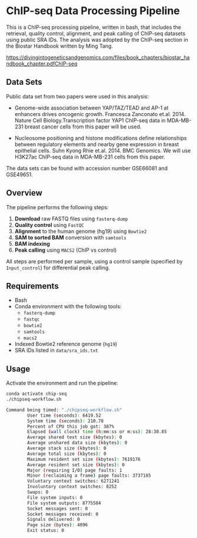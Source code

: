 # ChIP-seq Data Processing Pipeline

This is a ChIP-seq processing pipeline, written in bash, that includes the retrieval, quality control, alignment, and peak calling of ChIP-seq datasets using public SRA IDs. The analysis was adopted by the ChIP-seq section in the Biostar Handbook written by Ming Tang. 

https://divingintogeneticsandgenomics.com/files/book_chapters/biostar_handbook_chapter.pdfChIP-seq 

## Data Sets 

Public data set from two papers were used in this analysis:

- Genome-wide association between YAP/TAZ/TEAD and AP-1 at enhancers drives oncogenic growth.
	Francesca Zanconato et.al. 2014. Nature Cell Biology.Transcription factor YAP1 ChIP-seq
	data in MDA-MB-231 breast cancer cells from this paper will be used.

-	Nucleosome positioning and histone modifications define relationships between regulatory elements
	and nearby gene expression in breast epithelial cells. Suhn Kyong Rhie et.al. 2014. BMC Genomics.
	We will use H3K27ac ChIP-seq data in MDA-MB-231 cells from this paper.

The data sets can be found with accession number GSE66081 and GSE49651.



## Overview

The pipeline performs the following steps:

1. **Download** raw FASTQ files using `fasterq-dump`
2. **Quality control** using `FastQC`
3. **Alignment** to the human genome (hg19) using `Bowtie2`
4. **SAM to sorted BAM** conversion with `samtools`
5. **BAM indexing**
6. **Peak calling** using `MACS2` (ChIP vs control)

All steps are performed per sample, using a control sample (specified by `Input_control`) for differential peak calling.

## Requirements

- Bash
- Conda environment with the following tools:
  - `fasterq-dump`
  - `fastqc`
  - `bowtie2`
  - `samtools`
  - `macs2`
- Indexed Bowtie2 reference genome (`hg19`)
- SRA IDs listed in `data/sra_ids.txt`

## Usage

Activate the environment and run the pipeline:

```bash
conda activate chip-seq
./chipseq-workflow.sh

Command being timed: "./chipseq-workflow.sh"
        User time (seconds): 6419.52
        System time (seconds): 210.78
        Percent of CPU this job got: 387%
        Elapsed (wall clock) time (h:mm:ss or m:ss): 28:30.85
        Average shared text size (kbytes): 0
        Average unshared data size (kbytes): 0
        Average stack size (kbytes): 0
        Average total size (kbytes): 0
        Maximum resident set size (kbytes): 7619176
        Average resident set size (kbytes): 0
        Major (requiring I/O) page faults: 1
        Minor (reclaiming a frame) page faults: 3737185
        Voluntary context switches: 6271241
        Involuntary context switches: 8252
        Swaps: 0
        File system inputs: 0
        File system outputs: 8775584
        Socket messages sent: 0
        Socket messages received: 0
        Signals delivered: 0
        Page size (bytes): 4096
        Exit status: 0
```

